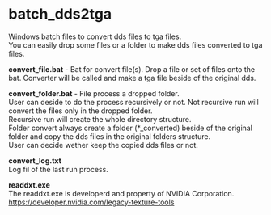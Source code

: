 # batch_dds2tga
Windows batch files to convert dds files to tga files.  
You can easily drop some files or a folder to make dds files converted to tga files.

**convert_file.bat** - Bat for convert file(s). 
Drop a file or set of files onto the bat. Converter will be called and make a tga file beside of the original dds.

**convert_folder.bat** - File process a dropped folder.  
User can deside to do the process recursively or not. Not recursive run will convert the files only in the dropped folder.  
Recursive run will create the whole directory structure.  
Folder convert always create a folder (*_converted) beside of the original folder and copy the dds files in the original folders structure.   
User can decide wether keep the copied dds files or not.

**convert_log.txt**  
Log fil of the last run process.

**readdxt.exe**  
The readdxt.exe is developerd and property of NVIDIA Corporation.
https://developer.nvidia.com/legacy-texture-tools